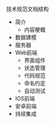 技术规范文档结构

* 简介
  * 内容梗概
* 数据建模
* 服务器
* Web前端
  * 界面组件
  * 状态管理
  * 代码规范
  * 命名约定
  * 自动测试  
* IOS前端
* 安卓前端
* 持续集成
